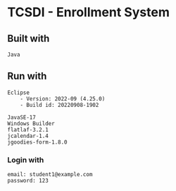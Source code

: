 
#  TCSDI - Enrollment System

##  Built with

    Java

## Run with
    
    Eclipse
        - Version: 2022-09 (4.25.0)
        - Build id: 20220908-1902
    
    JavaSE-17
    Windows Builder
    flatlaf-3.2.1
    jcalendar-1.4
    jgoodies-form-1.8.0

### Login with

    email: student1@example.com
    password: 123